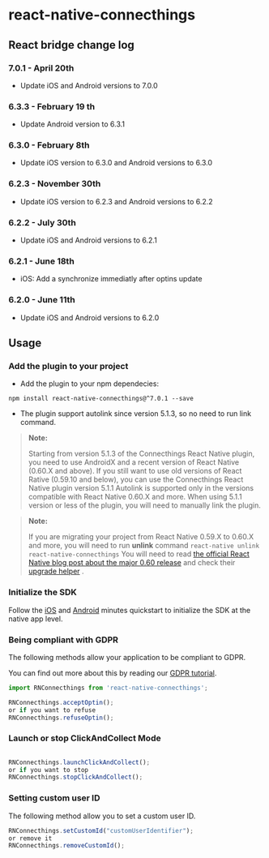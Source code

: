 # react-native-connecthings

## React bridge change log
### 7.0.1 - April 20th
- Update iOS and Android versions to 7.0.0

### 6.3.3 - February 19 th
- Update Android version to 6.3.1

### 6.3.0 - February 8th
- Update iOS version to 6.3.0 and Android versions to 6.3.0

### 6.2.3 - November 30th
- Update iOS version to 6.2.3 and Android versions to 6.2.2

### 6.2.2 - July 30th
- Update iOS and Android versions to 6.2.1

### 6.2.1 - June 18th
- iOS: Add a synchronize immediatly after optins update

### 6.2.0 - June 11th
- Update iOS and Android versions to 6.2.0

## Usage

### Add the plugin to your project

* Add the plugin to your npm dependecies:
```
npm install react-native-connecthings@^7.0.1 --save
```

* The plugin support autolink since version 5.1.3, so no need to run link command.

>**Note:**
>
> Starting from version 5.1.3 of the Connecthings React Native plugin, you need to use AndroidX and a recent version of React Native (0.60.X and above).
> If you still want to use old versions of React Rative (0.59.10 and below), you can use the Connecthings React Native plugin version 5.1.1
> Autolink is supported only in the versions compatible with React Native 0.60.X and more. When using 5.1.1 version or less of the plugin, you will need to manually link the plugin.  
<!--{blockquote:.note}-->

>**Note:**
>
> If you are migrating your project from React Native 0.59.X to 0.60.X and more, you will need to run **unlink** command
> `react-native unlink react-native-connecthings`
> You will need to read [the official React Native blog post about the major 0.60 release](https://facebook.github.io/react-native/blog/2019/07/03/version-60) and check their [upgrade helper](https://react-native-community.github.io/upgrade-helper/?from=0.59.10&to=0.61.4) .
<!--{blockquote:.note}-->
### Initialize the SDK

Follow the [iOS](https://github.com/herowio/herow-sdk-ios/blob/main/README.md) and [Android](https://github.com/herowio/herow-sdk-android/blob/main/README.md) minutes quickstart to initialize the SDK
at the native app level.


### Being compliant with GDPR

The following methods allow your application to be compliant to GDPR.

You can find out more about this by reading our [GDPR tutorial](being-compliant-with-gdpr.html).

```javascript
import RNConnecthings from 'react-native-connecthings';

RNConnecthings.acceptOptin();
or if you want to refuse
RNConnecthings.refuseOptin();

```
### Launch or stop ClickAndCollect Mode
```javascript

RNConnecthings.launchClickAndCollect();
or if you want to stop
RNConnecthings.stopClickAndCollect();

```

### Setting custom user ID

The following method allow you to set a custom user ID.
```javascript
RNConnecthings.setCustomId("customUserIdentifier");
or remove it 
RNConnecthings.removeCustomId();
```



